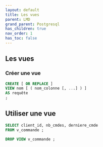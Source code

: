 ```yaml
---
layout: default
title: Les vues
parent: LMD
grand_parent: Postgresql
has_children: true
nav_order: 1
has_toc: false
---
```


## Les vues

### Créer une vue

```sql
CREATE [ OR REPLACE ]
VIEW nom [ ( nom_colonne [, ...] ) ]
AS requête
;
```

## Utiliser une vue

```sql
SELECT client_id, nb_cmdes, derniere_cmde
FROM v_commande ;
```

```sql
DROP VIEW v_commande ;
```

##

```sql

```

##

```sql

```

##

```sql

```
